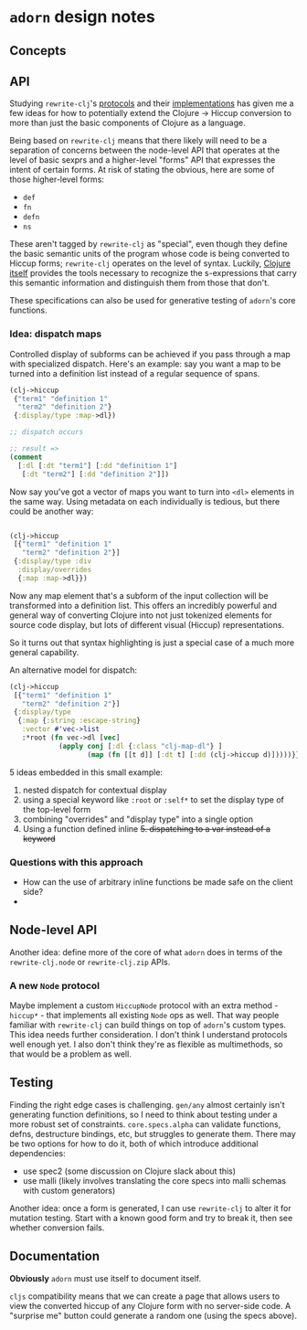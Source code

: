 # `adorn` design notes

## Concepts

## API

Studying `rewrite-clj`'s [protocols](https://github.com/clj-commons/rewrite-clj/blob/main/src/rewrite_clj/node/protocols.cljc) and their [implementations](https://github.com/clj-commons/rewrite-clj/blob/main/src/rewrite_clj/node/seq.cljc) has given me a few ideas for how to potentially extend the Clojure → Hiccup conversion to more than just the basic components of Clojure as a language.

Being based on `rewrite-clj` means that there likely will need to be a separation of concerns between the node-level API that operates at the level of basic sexprs and a higher-level "forms" API that expresses the intent of certain forms. At risk of stating the obvious, here are some of those higher-level forms:

- `def`
- `fn`
- `defn`
- `ns`

These aren't tagged by `rewrite-clj` as "special", even though they define the basic semantic units of the program whose code is being converted to Hiccup forms; `rewrite-clj` operates on the level of syntax. Luckily, [Clojure itself](https://github.com/clojure/core.specs.alpha) provides the tools necessary to recognize the s-expressions that carry this semantic information and distinguish them from those that don't.

These specifications can also be used for generative testing of `adorn`'s core functions.

### Idea: dispatch maps

Controlled display of subforms can be achieved if you pass through a map with specialized dispatch. Here's an example: say you want a map to be turned into a definition list instead of a regular sequence of spans.

```clojure
(clj->hiccup 
 {"term1" "definition 1"
  "term2" "definition 2"}
 {:display/type :map->dl})

;; dispatch occurs

;; result =>
(comment
  [:dl [:dt "term1"] [:dd "definition 1"]
   [:dt "term2"] [:dd "definition 2"]])


```

Now say you've got a vector of maps you want to turn into `<dl>` elements in the same way. Using metadata on each individually is tedious, but there could be another way:

```clojure

(clj->hiccup
 [{"term1" "definition 1"
   "term2" "definition 2"}]
 {:display/type :div
  :display/overrides
  {:map :map->dl}})

```

Now any map element that's a subform of the input collection will be transformed into a definition list. This offers an incredibly powerful and general way of converting Clojure into not just tokenized elements for source code display, but lots of different visual (Hiccup) representations.

So it turns out that syntax highlighting is just a special case of a much more general capability.

An alternative model for dispatch:

```clojure
(clj->hiccup
 [{"term1" "definition 1"
   "term2" "definition 2"}]
 {:display/type 
  {:map {:string :escape-string}
   :vector #'vec->list
   :*root (fn vec->dl [vec]
            (apply conj [:dl {:class "clj-map-dl"} ]
                   (map (fn [[t d]] [:dt t] [:dd (clj->hiccup d)]))))}})
```

5 ideas embedded in this small example:
1. nested dispatch for contextual display
2. using a special keyword like `:root` or `:self*` to set the display type of the top-level form
3. combining "overrides" and "display type" into a single option
4. Using a function defined inline
~~5. dispatching to a var instead of a keyword~~

### Questions with this approach
- How can the use of arbitrary inline functions be made safe on the client side?
- 

## Node-level API
Another idea: define more of the core of what `adorn` does in terms of the `rewrite-clj.node` or `rewrite-clj.zip` APIs.


### A new `Node` protocol
Maybe implement a custom `HiccupNode` protocol with an extra method - `hiccup*` - that implements all existing `Node` ops as well. That way people familiar with `rewrite-clj` can build things on top of `adorn`'s custom types. This idea needs further consideration. I don't think I understand protocols well enough yet. I also don't think they're as flexible as multimethods, so that would be a problem as well.

## Testing

Finding the right edge cases is challenging. `gen/any` almost certainly isn't generating function definitions, so I need to think about testing under a more robust set of constraints.  `core.specs.alpha` can validate functions, defns, destructure bindings, etc, but struggles to generate them. There may be two options for how to do it, both of which introduce additional dependencies:
- use spec2 (some discussion on Clojure slack about this)
- use malli (likely involves translating the core specs into malli schemas with custom generators)

Another idea: once a form is generated, I can use `rewrite-clj` to alter it for mutation testing. Start with a known good form and try to break it, then see whether conversion fails.

## Documentation

**Obviously** `adorn` must use itself to document itself.

`cljs` compatibility means that we can create a page that allows users to view the converted hiccup of any Clojure form with no server-side code. A "surprise me" button could generate a random one (using the specs above).
